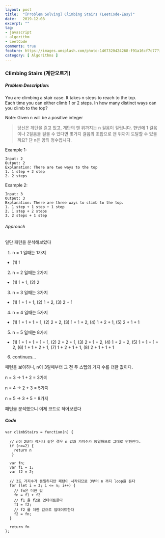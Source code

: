 ```yaml
---
layout: post
title:  "[Problem Solving] Climbing Stairs (LeetCode-Easy)"
date:   2019-12-08
excerpt: ""
tag:
- javascript
- algorithm
- LeetCode
comments: true
feature: https://images.unsplash.com/photo-1467320424268-f91a16cf7c77?ixlib=rb-1.2.1&ixid=eyJhcHBfaWQiOjEyMDd9&auto=format&fit=crop&w=1500&q=80
category: [ Algorithms ]
---
```

### Climbing Stairs (계단오르기)


##### Problem Description:
You are climbing a stair case. It takes n steps to reach to the top.  
Each time you can either climb 1 or 2 steps. In how many distinct ways can you climb to the top?  

Note: Given n will be a positive integer

> 당신은 계단을 걷고 있고, 계단의 맨 위까지는 n 걸음이 걸립니다. 한번에 1 걸음이나 2걸음을 걸을 수 있다면 몇가지 걸음의 조합으로 맨 위까지 도달할 수 있을까요? 단 n은 양의 정수입니다.

Example 1:
```
Input: 2
Output: 2
Explanation: There are two ways to the top
1. 1 step + 2 step
2. 2 steps
```

Example 2:
```
Input: 3
Output: 3
Explanation: There are three ways to climb to the top.
1. 1 step + 1 step + 1 step
2. 1 step + 2 steps
3. 2 steps + 1 step
```

###### Approach

일단 패턴을 분석해보았다
1. n = 1 일때는 1가지
- (1) 1
2. n = 2 일때는 2가지
- (1) 1 + 1, (2) 2
3. n = 3 일때는 3가지
- (1) 1 + 1 + 1, (2) 1 + 2, (3) 2 + 1
4. n = 4 일때는 5가지
- (1) 1 + 1 + 1 + 1, (2) 2 + 2, (3) 1 + 1 + 2, (4) 1 + 2 + 1, (5) 2 + 1 + 1 
5. n = 5 일때는 8가지
- (1) 1 + 1 + 1 + 1 + 1, (2) 2 + 2 + 1, (3) 2 + 1 + 2, (4) 1 + 2 + 2, (5) 1 + 1 + 1 + 2, (6) 1 + 1 + 2 + 1, (7) 1 + 2 + 1 + 1, (8) 2 + 1 + 1 + 1  

6. continues...

패턴을 보아하니, n이 3일때부터 그 전 두 스텝의 가지 수를 더한 값이다.
  
n = 3 -> 1 + 2 = 3가지

n = 4 -> 2 + 3 = 5가지

n = 5 -> 3 + 5 = 8가지

패턴을 분석했으니 이제 코드로 적어보겠다

##### Code

```
var climbStairs = function(n) {
  
  // n이 2보다 작거나 같은 경우 n 값과 가지수가 동일하므로 그대로 반환한다.
  if (n<=2) {
    return n
   }
 
  var fn;
  var f1 = 1;
  var f2 = 2;
  
  // 3도 가지수가 동일하지만 패턴이 시작되므로 3부터 n 까지 loop을 돈다
  for (let i = 3; i <= n; i++) {
    // fn은 더한 값
    fn = f1 + f2
    // f1 을 f2로 업데이트한다
    f1 = f2;
    // f2 를 더한 값으로 업데이트한다
    f2 = fn;
  }

  return fn
};
```